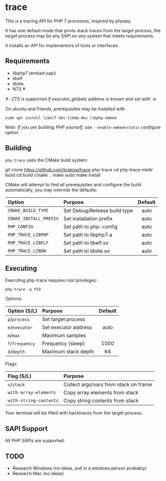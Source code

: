 trace
=====

This is a tracing API for PHP 7 processes, inspired by phpspy.

It has one default mode that prints stack traces from the target process, the target process may be any SAPI on any system that meets requirements.

It installs an API for implementors of tools or interfaces.

Requirements
------------

 * libphp7 (embed sapi)
 * libelf
 * libdw
 * NTS 🕇 

*🕇 : ZTS is supported if executor_globals address is known and set with -e*

On ubuntu and friends, prerequisites may be installed with

    sudo apt install libelf-dev libdw-dev libphp-embed
    
*Note: If you are building PHP yourself, use `--enable-embed=static` configure option.*

Building
--------

`php-trace` uses the CMake build system:

   git clone https://github.com/krakjoe/trace php-trace
   cd php-trace
   mkdir build
   cd build
   cmake ..
   make
   sudo make install
   
CMake will attempt to find all prerequisites and configure the build automatically, you may override the defaults:

| Option                | Purpose                      | Default |
|:----------------------|:-----------------------------|:-------:|
| `CMAKE_BUILD_TYPE`    | Set Debug/Release build type | auto    |
| `CMAKE_INSTALL_PREFIX`| Set installation prefix      | auto    |
| `PHP_CONFIG`          | Set path to php-config       | auto    |
| `PHP_TRACE_LIBPHP`    | Set path to libphp7.a        | auto    |
| `PHP_TRACE_LIBELF`    | Set path to libelf.so        | auto    |
| `PHP_TRACE_LIBDW`     | Set path to libdw.so         | auto    |

Executing
---------

Executing php-trace requires root privileges:

    php-trace -p PID
    
Options:

| Option (S/L)  | Purpose               | Default |
|:--------------|:----------------------|:-------:|
|`p`/`process`  | Set target process    |         |
|`e`/`executor` | Set executor address  | auto    |
|`m`/`max`      | Maximum samples       |         |
|`f`/`frequency`| Frequency (sleep)     | 1000    |
|`d`/`depth`    | Maximum stack depth   | 64      |

Flags:

| Flag (S/L)                  | Purpose                                 |
|:----------------------------|:----------------------------------------|
|`s`/`stack`                  | Collect args/vars from stack on frame   |
|`with-array-elements`        | Copy array elements from stack          |
|`with-string-contents`       | Copy string contents from stack         |

Your terminal will be filled with backtraces from the target process.

SAPI Support
------------

All PHP SAPIs are supported.

TODO
----

  * Research Windows (no ideas, pull in a windows person probably)
  * Research Mac (no ideas)
